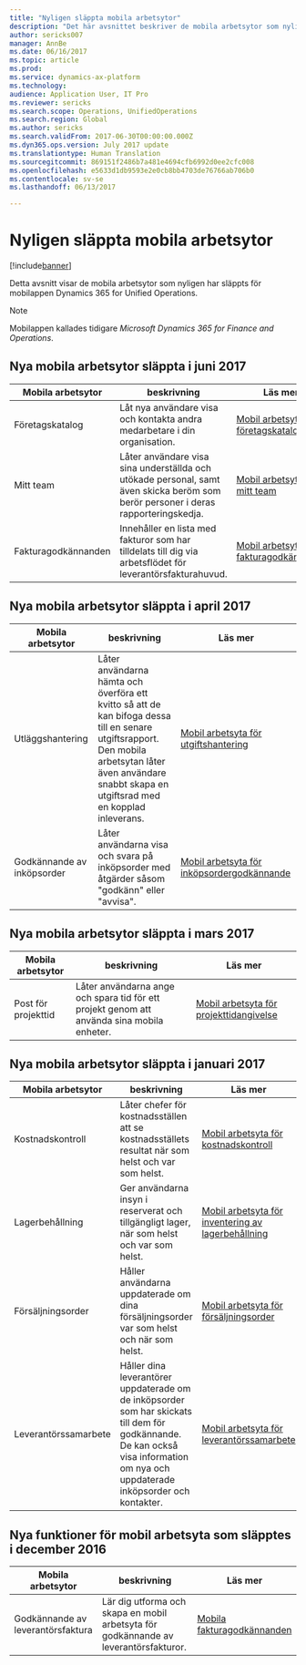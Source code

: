```yaml
---
title: "Nyligen släppta mobila arbetsytor"
description: "Det här avsnittet beskriver de mobila arbetsytor som nyligen har publicerats."
author: sericks007
manager: AnnBe
ms.date: 06/16/2017
ms.topic: article
ms.prod: 
ms.service: dynamics-ax-platform
ms.technology: 
audience: Application User, IT Pro
ms.reviewer: sericks
ms.search.scope: Operations, UnifiedOperations
ms.search.region: Global
ms.author: sericks
ms.search.validFrom: 2017-06-30T00:00:00.000Z
ms.dyn365.ops.version: July 2017 update
ms.translationtype: Human Translation
ms.sourcegitcommit: 869151f2486b7a481e4694cfb6992d0ee2cfc008
ms.openlocfilehash: e5633d1db9593e2e0cb8bb4703de76766ab706b0
ms.contentlocale: sv-se
ms.lasthandoff: 06/13/2017

---
```


# <a name="mobile-workspaces-recently-released"></a>Nyligen släppta mobila arbetsytor

[!include[banner](../includes/banner.md)]



Detta avsnitt visar de mobila arbetsytor som nyligen har släppts för mobilappen Dynamics 365 for Unified Operations.

> [!NOTE]
> Mobilappen kallades tidigare *Microsoft Dynamics 365 for Finance and Operations*.


## <a name="new-mobile-workspaces-released-in-june-2017"></a>Nya mobila arbetsytor släppta i juni 2017

| Mobila arbetsytor     | beskrivning   | Läs mer   |
|----------------------|---------------|--------------|
|Företagskatalog| Låt nya användare visa och kontakta andra medarbetare i din organisation.| [Mobil arbetsyta för företagskatalog](company-directory-mobile-workspace.md)|    
|Mitt team| Låter användare visa sina underställda och utökade personal, samt även skicka beröm som berör personer i deras rapporteringskedja.| [Mobil arbetsyta för mitt team](manager-self-service-mobile-workspace.md)|     
|Fakturagodkännanden| Innehåller en lista med fakturor som har tilldelats till dig via arbetsflödet för leverantörsfakturahuvud.|[Mobil arbetsyta för fakturagodkännande](invoice-approval-mobile-workspace.md)    |    

## <a name="new-mobile-workspaces-released-in-april-2017"></a>Nya mobila arbetsytor släppta i april 2017

| Mobila arbetsytor   | beskrivning                                                                                                                                                                                                      | Läs mer                                                                                                      |
|--------------------|------------------------------------------------------------------------------------------------------------------------------------------------------------------------------------------------------------------|-----------------------------------------------------------------------------------------------------------------|
| Utläggshantering | Låter användarna hämta och överföra ett kvitto så att de kan bifoga dessa till en senare utgiftsrapport. Den mobila arbetsytan låter även användare snabbt skapa en utgiftsrad med en kopplad inleverans. | [Mobil arbetsyta för utgiftshantering](/dynamics365/unified-operations/financials/expense-management/expense-management-mobile-workspace) |
| Godkännande av inköpsorder | Låter användarna visa och svara på inköpsorder med åtgärder såsom "godkänn" eller "avvisa". | [Mobil arbetsyta för inköpsordergodkännande](/dynamics365/unified-operations/supply-chain/procurement/purchase-order-mobile-workspace) |

## <a name="new-mobile-workspaces-released-in-march-2017"></a>Nya mobila arbetsytor släppta i mars 2017

| Mobila arbetsytor   | beskrivning                                                                                   | Läs mer                                                                                                                                                                              |
|--------------------|-----------------------------------------------------------------------------------------------|-----------------------------------------------------------------------------------------------------------------------------------------------------------------------------------------|
| Post för projekttid | Låter användarna ange och spara tid för ett projekt genom att använda sina mobila enheter. | [Mobil arbetsyta för projekttidangivelse](/dynamics365/unified-operations/financials/project-management/project-time-entry-mobile-workspace) |

## <a name="new-mobile-workspaces-released-in-january-2017"></a>Nya mobila arbetsytor släppta i januari 2017

| Mobila arbetsytor     | beskrivning                                                                                                                                                                         | Läs mer                                                                                                                                                        |
|----------------------|-------------------------------------------------------------------------------------------------------------------------------------------------------------------------------------|-------------------------------------------------------------------------------------------------------------------------------------------------------------------|
| Kostnadskontroll     | Låter chefer för kostnadsställen att se kostnadsställets resultat när som helst och var som helst.                                                                                               | [Mobil arbetsyta för kostnadskontroll](/dynamics365/unified-operations/financials/cost-accounting/cost-controlling-mobile-workspace)         |
| Lagerbehållning     | Ger användarna insyn i reserverat och tillgängligt lager, när som helst och var som helst.                                                                                                    | [Mobil arbetsyta för inventering av lagerbehållning](/dynamics365/unified-operations/supply-chain/inventory/inventory-on-hand-mobile-workspace)       |
| Försäljningsorder         | Håller användarna uppdaterade om dina försäljningsorder var som helst och när som helst.                                                                                                                          | [Mobil arbetsyta för försäljningsorder](/dynamics365/unified-operations/supply-chain/sales-marketing/sales-orders-mobile-workspace)                 |
| Leverantörssamarbete | Håller dina leverantörer uppdaterade om de inköpsorder som har skickats till dem för godkännande. De kan också visa information om nya och uppdaterade inköpsorder och kontakter. | [Mobil arbetsyta för leverantörssamarbete](/dynamics365/unified-operations/supply-chain/procurement/vendor-collaboration-mobile-workspace) |

## <a name="new-mobile-workspace-functionality-released-in-december-2016"></a>Nya funktioner för mobil arbetsyta som släpptes i december 2016

| Mobila arbetsytor        | beskrivning                                                                    | Läs mer                                                                                                            |
|-------------------------|--------------------------------------------------------------------------------|-----------------------------------------------------------------------------------------------------------------------|
| Godkännande av leverantörsfaktura | Lär dig utforma och skapa en mobil arbetsyta för godkännande av leverantörsfakturor. | [Mobila fakturagodkännanden](/dynamics365/unified-operations/financials/accounts-payable/mobile-invoice-approvals) |


